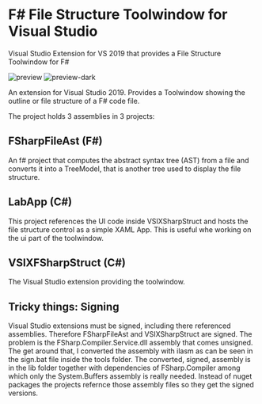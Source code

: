 # F# File Structure Toolwindow for Visual Studio
Visual Studio Extension for VS 2019 that provides a File Structure Toolwindow for F#

![preview](https://github.com/snuup/FSharp-File-Structure-for-Visual-Studio/blob/master/preview.PNG)
![preview-dark](https://github.com/snuup/FSharp-File-Structure-for-Visual-Studio/blob/master/preview-dark.PNG)

An extension for Visual Studio 2019. Provides a Toolwindow showing the outline or file structure of a F# code file.

The project holds 3 assemblies in 3 projects:

## FSharpFileAst (F#)
An f# project that computes the abstract syntax tree (AST) from a file and converts it into a TreeModel, that is another tree used to display the file structure.

## LabApp (C#)
This project references the UI code inside VSIXSharpStruct and hosts the file structure control as a simple XAML App. This is useful whe working on the ui part 
of the toolwindow.

## VSIXFSharpStruct (C#)
The Visual Studio extension providing the toolwindow.

## Tricky things: Signing
Visual Studio extensions must be signed, including there referenced assemblies. Therefore FSharpFileAst and VSIXSharpStruct are signed.
The problem is the FSharp.Compiler.Service.dll assembly that comes unsigned. The get around that, I converted the assembly with ilasm as can be seen in the sign.bat file inside the tools folder.
The converted, signed, assembly is in the lib folder together with dependencies of FSharp.Compiler among which only the System.Buffers assembly is really needed. 
Instead of nuget packages the projects refernce those assembly files so they get the signed versions.
